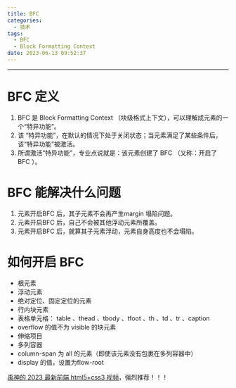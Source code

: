 ```yaml
---
title: BFC
categories:
  - 技术
tags:
  - BFC
  - Block Formatting Context
date: 2023-06-13 09:52:37
---
```


---
# BFC 定义

1. BFC 是 Block Formatting Context （块级格式上下文），可以理解成元素的一个“特异功能”。
2. 该 “特异功能”，在默认的情况下处于关闭状态；当元素满足了某些条件后，该“特异功能”被激活。
3. 所谓激活“特异功能”，专业点说就是：该元素创建了 BFC （又称：开启了 BFC ）。

# BFC 能解决什么问题

1. 元素开启BFC 后，其子元素不会再产生margin 塌陷问题。
2. 元素开启BFC 后，自己不会被其他浮动元素所覆盖。
3. 元素开启BFC 后，就算其子元素浮动，元素自身高度也不会塌陷。

<!-- more -->

# 如何开启 BFC 

- 根元素
- 浮动元素
- 绝对定位、固定定位的元素
- 行内块元素
- 表格单元格： table 、thead 、tbody 、tfoot 、th 、td 、tr 、caption
- overflow 的值不为 visible 的块元素
- 伸缩项目
- 多列容器
- column-span 为 all 的元素（即使该元素没有包裹在多列容器中）
- display 的值，设置为flow-root

[禹神的 2023 最新前端 html5+css3 视频](https://www.bilibili.com/video/BV1p84y1P7Z5?p=199&vd_source=feaed3bcf7c26260dd3b1715d154fdbe)，强烈推荐！！！


